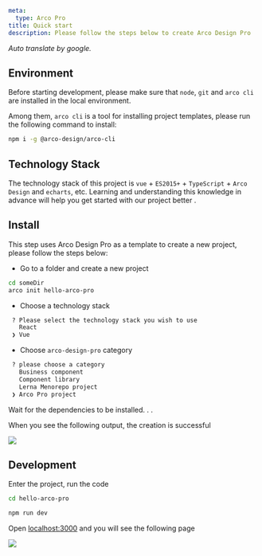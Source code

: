 ```yaml
meta:
  type: Arco Pro
title: Quick start
description: Please follow the steps below to create Arco Design Pro
```

*Auto translate by google.*

## Environment

Before starting development, please make sure that `node`, `git` and `arco cli` are installed in the local environment.

Among them, `arco cli` is a tool for installing project templates, please run the following command to install:

```bash
npm i -g @arco-design/arco-cli
```

## Technology Stack

The technology stack of this project is `vue` + `ES2015+` + `TypeScript` + `Arco Design` and `echarts`, etc. Learning and understanding this knowledge in advance will help you get started with our project better .

## Install

This step uses Arco Design Pro as a template to create a new project, please follow the steps below:

- Go to a folder and create a new project

```bash
cd someDir
arco init hello-arco-pro
```

- Choose a technology stack

```bash
 ? Please select the technology stack you wish to use
   React
 ❯ Vue
```

- Choose `arco-design-pro` category

```bash
 ? please choose a category
   Business component
   Component library
   Lerna Menorepo project
 ❯ Arco Pro project
```

Wait for the dependencies to be installed. . .

When you see the following output, the creation is successful

![](https://p1-arco.byteimg.com/tos-cn-i-uwbnlip3yd/8b78dd4bbdba4bf7939bd0a131357b31~tplv-uwbnlip3yd-image.image)

## Development

Enter the project, run the code

```bash
cd hello-arco-pro

npm run dev
```

Open [localhost:3000](http://localhost:3000) and you will see the following page

![](https://p1-arco.byteimg.com/tos-cn-i-uwbnlip3yd/1e331a3b8e2446e2be6c78b1c86e5e50~tplv-uwbnlip3yd-image.image)
